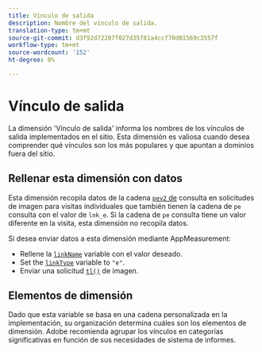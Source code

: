 ```yaml
---
title: Vínculo de salida
description: Nombre del vínculo de salida.
translation-type: tm+mt
source-git-commit: d3f92d72207f027d35f81a4ccf70d01569c3557f
workflow-type: tm+mt
source-wordcount: '152'
ht-degree: 0%

---
```



# Vínculo de salida

La dimensión &#39;Vínculo de salida&#39; informa los nombres de los vínculos de salida implementados en el sitio. Esta dimensión es valiosa cuando desea comprender qué vínculos son los más populares y que apuntan a dominios fuera del sitio.

## Rellenar esta dimensión con datos

Esta dimensión recopila datos de la cadena [`pev2` de](/help/implement/validate/query-parameters.md) consulta en solicitudes de imagen para visitas individuales que también tienen la cadena de `pe` consulta con el valor de `lnk_e`. Si la cadena de `pe` consulta tiene un valor diferente en la visita, esta dimensión no recopila datos.

Si desea enviar datos a esta dimensión mediante AppMeasurement:

* Rellene la [`linkName`](/help/implement/vars/config-vars/linkname.md) variable con el valor deseado.
* Set the [`linkType`](/help/implement/vars/config-vars/linktype.md) variable to `"e"`.
* Enviar una solicitud [`tl()`](/help/implement/vars/functions/tl-method.md) de imagen.

## Elementos de dimensión

Dado que esta variable se basa en una cadena personalizada en la implementación, su organización determina cuáles son los elementos de dimensión. Adobe recomienda agrupar los vínculos en categorías significativas en función de sus necesidades de sistema de informes.
